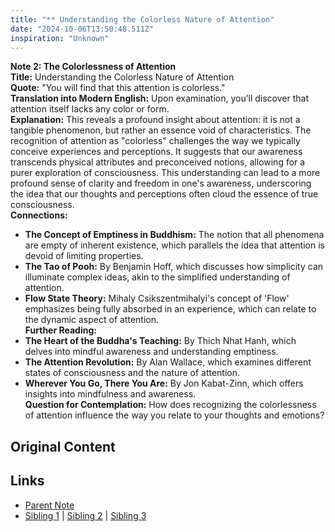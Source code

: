 ```yaml
---
title: "** Understanding the Colorless Nature of Attention"
date: "2024-10-06T13:50:48.511Z"
inspiration: "Unknown"
---
```



**Note 2: The Colorlessness of Attention**  
**Title:** Understanding the Colorless Nature of Attention  
**Quote:** "You will find that this attention is colorless."  
**Translation into Modern English:** Upon examination, you’ll discover that attention itself lacks any color or form.  
**Explanation:** This reveals a profound insight about attention: it is not a tangible phenomenon, but rather an essence void of characteristics. The recognition of attention as "colorless" challenges the way we typically conceive experiences and perceptions. It suggests that our awareness transcends physical attributes and preconceived notions, allowing for a purer exploration of consciousness. This understanding can lead to a more profound sense of clarity and freedom in one's awareness, underscoring the idea that our thoughts and perceptions often cloud the essence of true consciousness.  
**Connections:**  
- **The Concept of Emptiness in Buddhism:** The notion that all phenomena are empty of inherent existence, which parallels the idea that attention is devoid of limiting properties.  
- **The Tao of Pooh:** By Benjamin Hoff, which discusses how simplicity can illuminate complex ideas, akin to the simplified understanding of attention.  
- **Flow State Theory:** Mihaly Csikszentmihalyi's concept of 'Flow' emphasizes being fully absorbed in an experience, which can relate to the dynamic aspect of attention.  
**Further Reading:**  
- **The Heart of the Buddha's Teaching:** By Thich Nhat Hanh, which delves into mindful awareness and understanding emptiness.  
- **The Attention Revolution:** By Alan Wallace, which examines different states of consciousness and the nature of attention.  
- **Wherever You Go, There You Are:** By Jon Kabat-Zinn, which offers insights into mindfulness and awareness.  
**Question for Contemplation:** How does recognizing the colorlessness of attention influence the way you relate to your thoughts and emotions?  



## Original Content



## Links

- [Parent Note](/parent-note.md)
- [Sibling 1](/zettel1.md) | [Sibling 2](/zettel2.md) | [Sibling 3](/zettel3.md)
